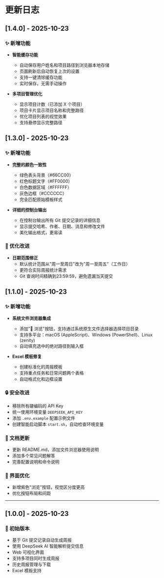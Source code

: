 # 更新日志

## [1.4.0] - 2025-10-23

### ✨ 新增功能

- **智能缓存功能**
  - 自动保存用户姓名和项目路径到浏览器本地存储
  - 页面刷新后自动恢复上次的设置
  - 支持一键清除缓存功能
  - 实时保存，无需手动操作

- **多项目管理优化**
  - 显示项目计数（已添加 X 个项目）
  - 项目卡片显示项目名称和完整路径
  - 优化项目列表的视觉效果
  - 支持悬停显示完整路径

## [1.3.0] - 2025-10-23

### ✨ 新增功能

- **完整的颜色一致性**
  - 绿色表头背景（#66CC00）
  - 红色标题文字（#FF0000）
  - 白色数据区域（#FFFFFF）
  - 灰色边框（#CCCCCC）
  - 完全匹配原始模板样式

- **详细的控制台输出**
  - 在控制台输出所有 Git 提交记录的详细信息
  - 显示提交哈希、作者、日期、消息和修改文件
  - 美化输出格式，更易读

### 🔧 优化改进

- **日期范围修正**
  - 默认统计范围从"周一至周日"改为"周一至周五"（工作日）
  - 更符合实际周报统计需求
  - Git 查询时间精确到23:59:59，避免遗漏当天提交

## [1.1.0] - 2025-10-23

### ✨ 新增功能

- **系统文件浏览器集成**
  - 添加"📁 浏览"按钮，支持通过系统原生文件选择器选择项目目录
  - 支持多平台：macOS (AppleScript)、Windows (PowerShell)、Linux (zenity)
  - 自动填充选中的绝对路径到输入框
  
- **Excel 模板修复**
  - 创建标准化的周报模板
  - 支持重点任务和日常问题两个表格
  - 自动格式化和边框设置

### 🔒 安全改进

- 移除所有硬编码的 API Key
- 统一使用环境变量 `DEEPSEEK_API_KEY`
- 添加 `.env.example` 配置示例文件
- 创建智能启动脚本 `start.sh`，自动检查环境变量

### 📝 文档更新

- 更新 README.md，添加文件浏览器使用说明
- 添加多个常见问题解答
- 完善配置说明和命令说明

### 🎨 界面优化

- 新增紫色"浏览"按钮，视觉区分度更高
- 优化按钮布局和间距

---

## [1.0.0] - 2025-10-23

### 🎉 初始版本

- 基于 Git 提交记录自动生成周报
- 使用 DeepSeek AI 智能解析提交信息
- Web 可视化界面
- 支持多项目同时生成周报
- 历史周报管理与下载
- Excel 模板支持

